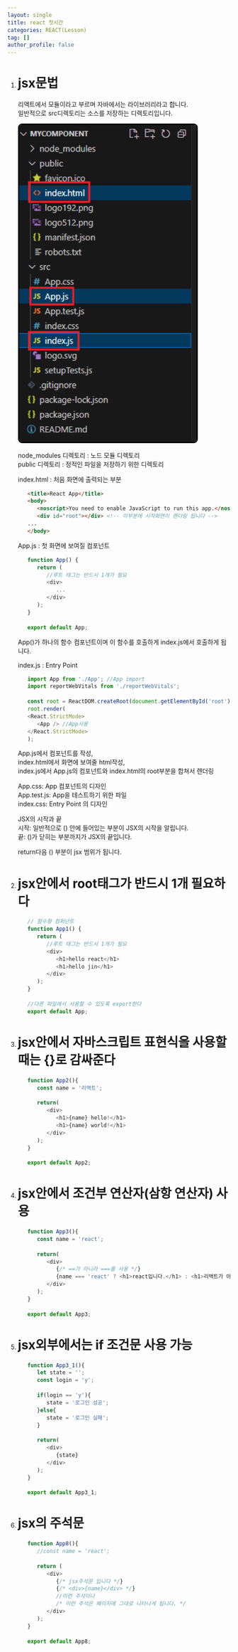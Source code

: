 ```yaml
---
layout: single
title: react 첫시간
categories: REACT(Lesson)
tag: []
author_profile: false
---
```


1. # jsx문법
   리액트에서 모듈이라고 부르며 자바에서는 라이브러리라고 합니다.   
   일반적으로 src디렉토리는 소스를 저장하는 디렉토리입니다.   

   <img src="../../../imgs/LESSON/REACT(Lesson)/react_first_1.png" style="border:3px solid black;border-radius:9px;width:400px">   

   node_modules 디렉토리 : 노드 모듈 디렉토리   
   public 디렉토리 : 정적인 파일을 저장하기 위한 디렉토리   

   index.html : 처음 화면에 출력되는 부분   
   ```html
      <title>React App</title>
      <body>
         <noscript>You need to enable JavaScript to run this app.</noscript>
         <div id="root"></div> <!-- 이부분에 시작화면이 렌더링 됩니다 -->
      ...
      </body>
   ```   

   App.js : 첫 화면에 보여질 컴포넌트   
   ```javascript
      function App() {
         return (
            //루트 태그는 반드시 1개가 필요
            <div>
               ...
            </div>
         );
      }

      export default App;
   ```   
   App()가 하나의 함수 컴포넌트이며 이 함수를 호출하게 index.js에서 호출하게 됩니다.   
   
   index.js : Entry Point     
   ```javascript
      import App from './App'; //App import
      import reportWebVitals from './reportWebVitals';

      const root = ReactDOM.createRoot(document.getElementById('root'));
      root.render(
      <React.StrictMode>
         <App /> //App사용
      </React.StrictMode>
      );
   ```   

   App.js에서 컴포넌트를 작성,   
   index.html에서 화면에 보여줄 html작성,   
   index.js에서 App.js의 컴포넌트와 index.html의 root부분을 합쳐서 렌더링   

   App.css: App 컴포넌트의 디자인   
   App.test.js: App을 테스트하기 위한 파일   
   index.css: Entry Point 의 디자인   

   JSX의 시작과 끝   
   시작: 일반적으로 () 안에 들어있는 부분이 JSX의 시작을 알립니다.   
   끝: ()가 닫히는 부분까지가 JSX의 끝입니다.   

   return다음 () 부분이 jsx 범위가 됩니다.   

1. # jsx안에서 root태그가 반드시 1개 필요하다
   ```javascript
      // 함수형 컴퍼넌트
      function App1() {
         return (
            //루트 태그는 반드시 1개가 필요
            <div>
               <h1>hello react</h1>
               <h1>hello jin</h1>
            </div>
         );
      }

      //다른 파일에서 사용할 수 있도록 export한다
      export default App;
   ```

1. # jsx안에서 자바스크립트 표현식을 사용할 때는 {}로 감싸준다
   ```javascript
      function App2(){
         const name = '리액트';

         return(
            <div>
               <h1>{name} hello!</h1>
               <h1>{name} world!</h1>
            </div>
         );
      }

      export default App2;
   ```

1. # jsx안에서 조건부 연산자(삼항 연산자) 사용
   ```javascript
      function App3(){
         const name = 'react';

         return(
            <div>
               {/* ==가 아니라 ===를 사용 */}
               {name === 'react' ? <h1>react입니다.</h1> : <h1>리액트가 아닙니다.</h1>}
            </div>
         );
      }

      export default App3;
   ```  

1. # jsx외부에서는 if 조건문 사용 가능   

   ```javascript
      function App3_1(){
         let state = '';
         const login = 'y';

         if(login == 'y'){
            state = '로그인 성공';
         }else{
            state = '로그인 실패';
         }

         return(
            <div>
               {state}
            </div>
         );
      }

      export default App3_1;
   ```  

1. # jsx의 주석문

   ```javascript
      function App8(){
         //const name = 'react';

         return (
            <div>
               {/* jsx주석문 입니다 */}
               {/* <div>{name}</div> */}
               //이런 주석이나
               /* 이런 주석은 페이지에 그대로 나타나게 됩니다. */
            </div>
         );
      }

      export default App8;
   ```
